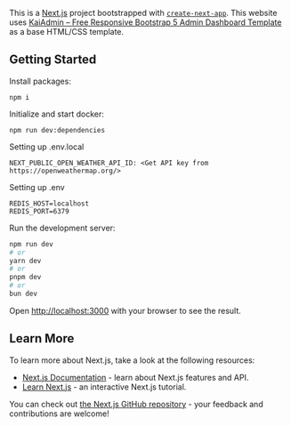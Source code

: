 This is a [Next.js](https://nextjs.org/) project bootstrapped with [`create-next-app`](https://github.com/vercel/next.js/tree/canary/packages/create-next-app).
This website uses [KaiAdmin – Free Responsive Bootstrap 5 Admin Dashboard Template](https://themewagon.com/themes/kaiadmin/) as a base HTML/CSS template.

## Getting Started

Install packages:

```
npm i
```

Initialize and start docker:

```
npm run dev:dependencies
```

Setting up .env.local

```
NEXT_PUBLIC_OPEN_WEATHER_API_ID: <Get API key from https://openweathermap.org/>
```

Setting up .env

```
REDIS_HOST=localhost
REDIS_PORT=6379
```

Run the development server:

```bash
npm run dev
# or
yarn dev
# or
pnpm dev
# or
bun dev
```

Open [http://localhost:3000](http://localhost:3000) with your browser to see the result.

## Learn More

To learn more about Next.js, take a look at the following resources:

- [Next.js Documentation](https://nextjs.org/docs) - learn about Next.js features and API.
- [Learn Next.js](https://nextjs.org/learn) - an interactive Next.js tutorial.

You can check out [the Next.js GitHub repository](https://github.com/vercel/next.js/) - your feedback and contributions are welcome!
